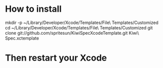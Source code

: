 # How to install

  mkdir -p ~/Library/Developer/Xcode/Templates/File\ Templates/Customized
  cd ~/Library/Developer/Xcode/Templates/File\ Templates/Customized
  git clone git://github.com/spritesun/KiwiSpecXcodeTemplate.git Kiwi\ Spec.xctemplate

# Then restart your Xcode